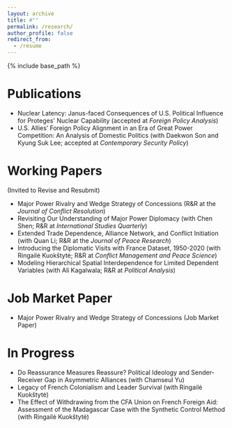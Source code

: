 ```yaml
---
layout: archive
title: #""
permalink: /research/
author_profile: false
redirect_from:
  - /resume
---
```


{% include base_path %}

Publications 
======
* Nuclear Latency: Janus-faced Consequences of U.S. Political Influence for Proteges' Nuclear Capability (accepted at _Foreign Policy Analysis_)
* U.S. Allies’ Foreign Policy Alignment in an Era of Great Power Competition: An Analysis of Domestic Politics (with Daekwon Son and Kyung Suk Lee; accepted at _Contemporary Security Policy_)


Working Papers
======
(Invited to Revise and Resubmit)
* Major Power Rivalry and Wedge Strategy of Concessions (R&R at the _Journal of Conflict Resolution_)
* Revisiting Our Understanding of Major Power Diplomacy (with Chen Shen; R&R at _International Studies Quarterly_)
* Extended Trade Dependence, Alliance Network, and Conflict Initiation (with Quan Li; R&R at the _Journal of Peace Research_)
* Introducing the Diplomatic Visits with France Dataset, 1950-2020 (with Ringailė Kuokštytė; R&R at _Conflict Management and Peace Science_)
* Modeling Hierarchical Spatial Interdependence for Limited Dependent Variables (with Ali Kagalwala; R&R at _Political Analysis_)


Job Market Paper
======
* Major Power Rivalry and Wedge Strategy of Concessions (Job Market Paper)


In Progress
======
* Do Reassurance Measures Reassure? Political Ideology and Sender-Receiver Gap in Asymmetric Alliances (with Chamseul Yu)
* Legacy of French Colonialism and Leader Survival (with Ringailė Kuokštytė)
* The Effect of Withdrawing from the CFA Union on French Foreign Aid: Assessment of the Madagascar Case with the Synthetic Control Method (with Ringailė Kuokštytė)



